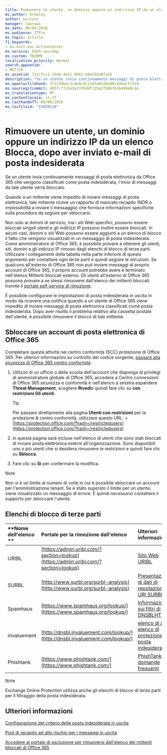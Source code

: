 ```yaml
---
title: Rimuovere un utente, un dominio oppure un indirizzo IP da un elenco Blocca, dopo aver inviato e-mail di posta indesiderata
ms.author: krowley
author: kccross
manager: laurawi
ms.date: 09/05/2018
ms.audience: ITPro
ms.topic: article
f1_keywords:
- ms.exch.eac.ActionCenter
ms.service: O365-seccomp
ms.custom: TN2DMC
localization_priority: Normal
search.appverid:
- MET150
ms.assetid: 712cfcc1-31e8-4e51-8561-b64258a8f1e5
description: "Se un utente invia continuamente messaggi di posta elettronica da Office 365 che vengono classificati come posta indesiderata, l'invio di messaggi da tale utente verrà bloccato. "
ms.openlocfilehash: 3f3130bec3cde4cdc1343a0140a9013deacfc519
ms.sourcegitcommit: d85fc77cba3a17d5ddf215e2f506f61b499e0cda
ms.translationtype: MT
ms.contentlocale: it-IT
ms.lasthandoff: 09/06/2018
ms.locfileid: "23839110"
---
```

# <a name="removing-a-user-domain-or-ip-address-from-a-block-list-after-sending-spam-email"></a>Rimuovere un utente, un dominio oppure un indirizzo IP da un elenco Blocca, dopo aver inviato e-mail di posta indesiderata

Se un utente invia continuamente messaggi di posta elettronica da Office 365 che vengono classificati come posta indesiderata, l'invio di messaggi da tale utente verrà bloccato.  
  

Quando a un mittente viene impedito di inviare messaggi di posta elettronica, tale mittente riceve un rapporto di mancato recapito (NDR o impossibilità a inviare il messaggio) che fornisce informazioni specifiche sulla procedura da seguire per sbloccarsi.
  
Non solo ai domini di servizio, ma i siti Web specifici, possono essere bloccati singoli utenti e gli indirizzi IP possono inoltre essere bloccati. In alcuni casi, domini o siti Web possono essere aggiunti a un elenco di blocco il fatto che vengono visualizzati in un messaggio di posta indesiderata. Come amministratore di Office 365, è possibile provare a ottenere gli utenti, siti, domini e gli indirizzi IP rimossi dagli elenchi di blocco di terze parti. Utilizzare i collegamenti della tabella nella parte inferiore di questo argomento per contattare ogni terze parti e quindi seguire le istruzioni. Se qualcuno all'esterno di Office 365 non può inviare messaggi al proprio account di Office 365, il proprio account potrebbe avere è terminato nell'elenco Mittenti bloccati esterno. Gli utenti all'esterno di Office 365 possono provare a se stessi rimuovere dall'elenco dei mittenti bloccati tramite il [portale self-service di rimozione](https://technet.microsoft.com/library/mt661881%28v=exchg.150%29.aspx).
  
È possibile configurare le impostazioni di posta indesiderata in uscita in modo da ricevere una notifica quando a un utente di Office 365 viene impedito di inviare messaggi di posta elettronica classificati come posta indesiderata. Dopo aver risolto il problema relativo alla cassetta postale dell'utente, è possibile rimuovere il blocco di tale mittente.
  
## <a name="unblock-a-blocked-office-365-email-account"></a>Sbloccare un account di posta elettronica di Office 365

Completare questa attività nel centro conformità (SCC) protezione di Office 365. Per ulteriori informazioni su controllo del codice sorgente, [passare alla sicurezza di Office 365 centro conformità](go-to-the-securitycompliance-center.md) .

1. Utilizzo di un ufficio o della scuola dell'account che disponga di privilegi di amministratore globale di Office 365, accedere a Centro connessioni di Office 365 sicurezza e conformità e nell'elenco a sinistra espandere **Threat Management**, scegliere **Rivedi**e quindi fare clic su **con restrizioni Gli utenti**.
    
    > [!TIP]
    > Per passare direttamente alla pagina **Utenti con restrizioni** per la protezione &amp; centro conformità, utilizzare questo URL: >[https://protection.office.com/?hash=/restrictedusers](https://protection.office.com/?hash=/restrictedusers)

2. In questa pagina sarà incluse nell'elenco di utenti che sono stati bloccati di inviare posta elettronica esterni all'organizzazione.  Sono disponibili uno o più utenti che si desidera rimuovere le restrizioni e quindi fare clic su **Sblocca**.

3. Fare clic su **Sì** per confermare la modifica. 
    
> [!NOTE]
> Non vi è un limite al numero di volte in cui è possibile sbloccare un account per l'amministrazione tenant. Se è stato superato il limite per un utente, viene visualizzato un messaggio di errore. È quindi necessario contattare il supporto per sbloccare l'utente. 
  
## <a name="third-party-block-lists"></a>Elenchi di blocco di terze parti

|**Nome dell'elenco **|**Portale per la rimozione dall'elenco**|**Ulteriori informazioni**|
|:-----|:-----|:-----|
|URIBL  <br/> |[https://admin.uribl.com/?section=lookup](https://admin.uribl.com/?section=lookup) <br/> |[Sito Web URIBL](https://uribl.com/) <br/> |
|SURBL  <br/> |[http://www.surbl.org/surbl-analysis](http://www.surbl.org/surbl-analysis) <br/> |[Presentazione di dati di reputazione di URI SURBL](http://www.surbl.org/) <br/> |
|Spamhaus   <br/> |[https://www.spamhaus.org/lookup/](https://www.spamhaus.org/lookup/) <br/> |[Informazioni sui filtri di DNSBLHTTP://](https://www.spamhaus.org/whitepapers/dnsbl_function/) <br/> |
|invaluement  <br/> |[http://dnsbl.invaluement.com/lookup/](http://dnsbl.invaluement.com/lookup/) <br/> |[elenco di anti elenco di protezione da posta indesiderata](http://dnsbl.invaluement.com/) <br/> |
|Phishtank  <br/> |[https://www.phishtank.com/](https://www.phishtank.com/) <br/> |[PhishTank domande frequenti](https://www.phishtank.com/faq.php) <br/> |
   
> [!NOTE]
> Exchange Online Protection utilizza anche gli elenchi di blocco di terze parti per il filtraggio della posta indesiderata. 
   
## <a name="for-more-information"></a>Ulteriori informazioni

[Configurazione del criterio delle posta indesiderata in uscita](configure-the-outbound-spam-policy.md)
  
[Pool di recapito ad alto rischio per i messaggi in uscita](high-risk-delivery-pool-for-outbound-messages.md)

[Accedere al portale di esclusione per rimuoversi dall'elenco dei mittenti bloccati di Office 365](use-the-delist-portal-to-remove-yourself-from-the-office-365-blocked-senders-lis.md)
  

  

